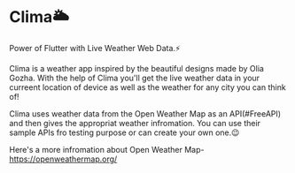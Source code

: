 # Clima🌥️
Power of Flutter with Live Weather Web Data.⚡

Clima is a weather app inspired by the beautiful designs made by Olia Gozha. 
With the help of Clima you'll get the live weather data in your curreent location of device as well as the weather for any city you can think of!

Clima uses weather data from the Open Weather Map as an API(#FreeAPI) and then gives the appropriat weather infromation. You can use their sample APIs fro testing purpose or can create your own one.😉

Here's a more infromation about Open Weather Map- https://openweathermap.org/


